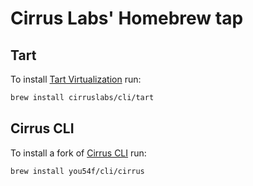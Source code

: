 # Cirrus Labs' Homebrew tap


## Tart

To install [Tart Virtualization](https://github.com/cirruslabs/tart) run:

```bash
brew install cirruslabs/cli/tart
```

## Cirrus CLI

To install a fork of [Cirrus CLI](https://github.com/you54f/cirrus-cli) run:

```bash
brew install you54f/cli/cirrus
```
